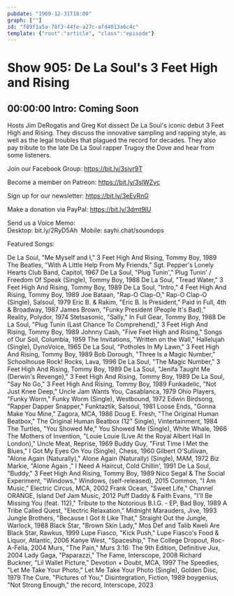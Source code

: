 ```yaml
---
pubdate: "1969-12-31T18:00"
graph: [""]
id: "f89f1a5a-78f3-44fe-a27c-afd4013a6c4c"
template: {"root":"article", "class":"episode"}
---
```






# Show 905: De La Soul's 3 Feet High and Rising



## 00:00:00 Intro: Coming Soon

Hosts Jim DeRogatis and Greg Kot dissect De La Soul's iconic debut 3 Feet High and Rising. They discuss the innovative sampling and rapping style, as well as the legal troubles that plagued the record for decades. They also pay tribute to the late De La Soul rapper Trugoy the Dove and hear from some listeners.



Join our Facebook Group: https://bit.ly/3sivr9T

Become a member on Patreon: https://bit.ly/3slWZvc

Sign up for our newsletter: https://bit.ly/3eEvRnG

Make a donation via PayPal: https://bit.ly/3dmt9lU

Send us a Voice Memo: Desktop: bit.ly/2RyD5Ah  Mobile: sayhi.chat/soundops



Featured Songs:

De La Soul, "Me Myself and I," 3 Feet High And Rising, Tommy Boy, 1989
The Beatles, "With A Little Help From My Friends," Sgt. Pepper's Lonely Hearts Club Band, Capitol, 1967
De La Soul, "Plug Tunin'," Plug Tunin' / Freedom Of Speak (Single), Tommy Boy, 1988
De La Soul, "Tread Water," 3 Feet High And Rising, Tommy Boy, 1989
De La Soul, "Intro," 4 Feet High And Rising, Tommy Boy, 1989
Joe Bataan, "Rap-O Clap-O," Rap-O Clap-O (Single), Salsoul, 1979
Eric B. & Rakim, "Eric B. Is President," Paid in Full, 4th & Broadway, 1987
James Brown, "Funky President (People It's Bad)," Reality, Polydor, 1974
Stetsasonic, "Sally," In Full Gear, Tommy Boy, 1988
De La Soul, "Plug Tunin (Last Chance To Comprehend)," 3 Feet High And Rising, Tommy Boy, 1989
Johnny Cash, "Five Feet High and Rising," Songs of Our Soil, Columbia, 1959
The Invitations, "Written on the Wall," Hallelujah (Single), DynoVoice, 1965
De La Soul, "Potholes In My Lawn," 3 Feet High And Rising, Tommy Boy, 1989
Bob Dorough, "Three Is a Magic Number," Schoolhouse Rock! Rocks, Lava, 1996
De La Soul, "The Magic Number," 3 Feet High And Rising, Tommy Boy, 1989
De La Soul, "Jenifa Taught Me (Derwin's Revenge)," 3 Feet High And Rising, Tommy Boy, 1989
De La Soul, "Say No Go," 3 Feet High And Rising, Tommy Boy, 1989
Funkadelic, "Not Just Knee Deep," Uncle Jam Wants You, Casablanca, 1979
Ohio Players, "Funky Worm," Funky Worm (Single), Westbound, 1972
Edwin Birdsong, "Rapper Dapper Snapper," Funktaztik, Salsoul, 1981
Loose Ends, "Gonna Make You Mine," Zagora, MCA, 1986
Doug E. Fresh, "The Original Human Beatbox," The Original Human Beatbox (12" Single), Vintertainment, 1984
The Turtles, "You Showed Me," You Showed Me (Single), White Whale, 1966
The Mothers of Invention, "Louie Louie (Live At the Royal Albert Hall In London)," Uncle Meat, Reprise, 1969
Buddy Guy, "First Time I Met the Blues," I Got My Eyes On You (Single), Chess, 1960
Gilbert O'Sullivan, "Alone Again (Naturally)," Alone Again (Naturally) (Single), MAM, 1972
Biz Markie, "Alone Again ," I Need A Haircut, Cold Chillin', 1991
De La Soul, "Buddy," 3 Feet High And Rising, Tommy Boy, 1989
Nico Segal & The Social Experiment, "Windows," Windows, (self-released), 2015
Common, "I Am Music," Electric Circus, MCA, 2002
Frank Ocean, "Sweet Life," Channel ORANGE, Island Def Jam Music, 2012
Puff Daddy & Faith Evans, "I'll Be Missing You (feat. 112)," Tribute to the Notorious B.I.G. - EP, Bad Boy, 1989
A Tribe Called Quest, "Electric Relaxation," Midnight Marauders, Jive, 1993
Jungle Brothers, "Because I Got It Like That," Straight Out the Jungle, Warlock, 1988
Black Star, "Brown Skin Lady," Mos Def and Talib Kweli Are Black Star, Rawkus, 1999
Lupe Fiasco, "Kick Push," Lupe Fiasco's Food & Liquor, Atlantic, 2006
Kanye West, "Spaceship," The College Dropout, Roc-A-Fella, 2004
Murs, "The Pain," Murs 3:16: The 9th Edition, Definitive Jux, 2004
Lady Gaga, "Paparazzi," The Fame, Interscope, 2008
Richard Buckner, "Lil Wallet Picture," Devotion + Doubt, MCA, 1997
The Speedies, "Let Me Take Your Photo," Let Me Take Your Photo (Single), Golden Disc, 1979
The Cure, "Pictures of You," Disintegration, Fiction, 1989
boygenius, "Not Strong Enough," the record, Interscope, 2023